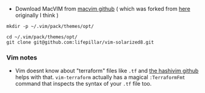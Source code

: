 * Download MacVIM from [macvim github](https://github.com/macvim-dev/macvim/releases) ( which was forked from [here](https://github.com/b4winckler/macvim) originally I think ) 

```
mkdir -p ~/.vim/pack/themes/opt/

cd ~/.vim/pack/themes/opt/
git clone git@github.com:lifepillar/vim-solarized8.git

```


### Vim notes
* Vim doesnt know about "terraform" files like `.tf` and [the hashivim github](https://github.com/hashivim/vim-terraform) helps with that. `vim-terraform` actually has a magical `:TerraformFmt` command that inspects the syntax of your `.tf` file too.
